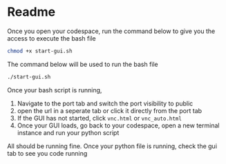 # Readme

Once you open your codespace, run the command below to give you the access to execute the bash file

```bash
chmod +x start-gui.sh

```

The command below will be used to run the bash file

```bash
./start-gui.sh
```

Once your bash script is running, 
1. Navigate to the port tab and switch the port visibility to public
2. open the url in a seperate tab or click it directly from the port tab
3. If the GUI has not started, click `vnc.html` or `vnc_auto.html`
4. Once your GUI loads, go back to your codespace, open a new terminal instance and run your python script


All should be running fine. Once your python file is running, check the gui tab to see you code running